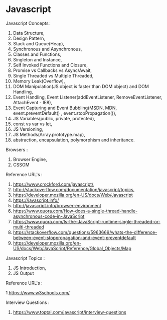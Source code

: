 # Javascript

Javascript Concepts:

1. Data Structure,
2. Design Pattern,
3. Stack and Queue(Heap),
4. Synchronous and Asynchronous,
5. Classes and Functions,
6. Singleton and Instance,
7. Self Invoked Functions and Closure,
8. Promise vs Callbacks vs Async/Await,
9. Single Threaded vs Multiple Threaded,
10. Memory Leak(Overflow),
11. DOM Manipulation(JS object is faster than DOM object) and DOM Handling,
12. Event Handling, Event Listener(addEventListener, RemoveEventListener, AttachEvent - IE8),
13. Event Capturing and Event Bubbling(MSDN, MDN, event.preventDefault() , event.stopPropagation()),
14. JS Variables(public, private, protected),
15. const vs var vs let,
16. JS Versioning,
17. JS Methods(Array.prototype.map),
18. abstraction, encapsulation, polymorphism and inheritance.

Browsers :
1. Browser Engine,
2. CSSOM

Reference URL's :

1. https://www.crockford.com/javascript/,
2. http://stackoverflow.com/documentation/javascript/topics,
3. https://developer.mozilla.org/en-US/docs/Web/Javascript
4. https://javascript.info/
5. http://javascript.info/browser-environment
6. https://www.quora.com/How-does-a-single-thread-handle-asynchronous-code-in-JavaScript
7. https://www.quora.com/Is-the-JavaScript-runtime-single-threaded-or-multi-threaded
8. https://stackoverflow.com/questions/5963669/whats-the-difference-between-event-stoppropagation-and-event-preventdefault
9. https://developer.mozilla.org/en-US/docs/Web/JavaScript/Reference/Global_Objects/Map

Javascript Topics :
1. JS Introduction,
2. JS Output

Reference URL's :

 1.https://www.w3schools.com/

Interview Questions :

 1. https://www.toptal.com/javascript/interview-questions
